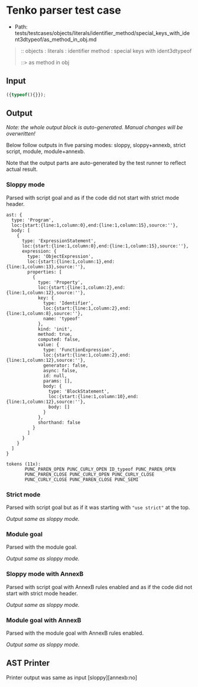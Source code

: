 # Tenko parser test case

- Path: tests/testcases/objects/literals/identifier_method/special_keys_with_ident3dtypeof/as_method_in_obj.md

> :: objects : literals : identifier method : special keys with ident3dtypeof
>
> ::> as method in obj

## Input

`````js
({typeof(){}});
`````

## Output

_Note: the whole output block is auto-generated. Manual changes will be overwritten!_

Below follow outputs in five parsing modes: sloppy, sloppy+annexb, strict script, module, module+annexb.

Note that the output parts are auto-generated by the test runner to reflect actual result.

### Sloppy mode

Parsed with script goal and as if the code did not start with strict mode header.

`````
ast: {
  type: 'Program',
  loc:{start:{line:1,column:0},end:{line:1,column:15},source:''},
  body: [
    {
      type: 'ExpressionStatement',
      loc:{start:{line:1,column:0},end:{line:1,column:15},source:''},
      expression: {
        type: 'ObjectExpression',
        loc:{start:{line:1,column:1},end:{line:1,column:13},source:''},
        properties: [
          {
            type: 'Property',
            loc:{start:{line:1,column:2},end:{line:1,column:12},source:''},
            key: {
              type: 'Identifier',
              loc:{start:{line:1,column:2},end:{line:1,column:8},source:''},
              name: 'typeof'
            },
            kind: 'init',
            method: true,
            computed: false,
            value: {
              type: 'FunctionExpression',
              loc:{start:{line:1,column:2},end:{line:1,column:12},source:''},
              generator: false,
              async: false,
              id: null,
              params: [],
              body: {
                type: 'BlockStatement',
                loc:{start:{line:1,column:10},end:{line:1,column:12},source:''},
                body: []
              }
            },
            shorthand: false
          }
        ]
      }
    }
  ]
}

tokens (11x):
       PUNC_PAREN_OPEN PUNC_CURLY_OPEN ID_typeof PUNC_PAREN_OPEN
       PUNC_PAREN_CLOSE PUNC_CURLY_OPEN PUNC_CURLY_CLOSE
       PUNC_CURLY_CLOSE PUNC_PAREN_CLOSE PUNC_SEMI
`````

### Strict mode

Parsed with script goal but as if it was starting with `"use strict"` at the top.

_Output same as sloppy mode._

### Module goal

Parsed with the module goal.

_Output same as sloppy mode._

### Sloppy mode with AnnexB

Parsed with script goal with AnnexB rules enabled and as if the code did not start with strict mode header.

_Output same as sloppy mode._

### Module goal with AnnexB

Parsed with the module goal with AnnexB rules enabled.

_Output same as sloppy mode._

## AST Printer

Printer output was same as input [sloppy][annexb:no]
